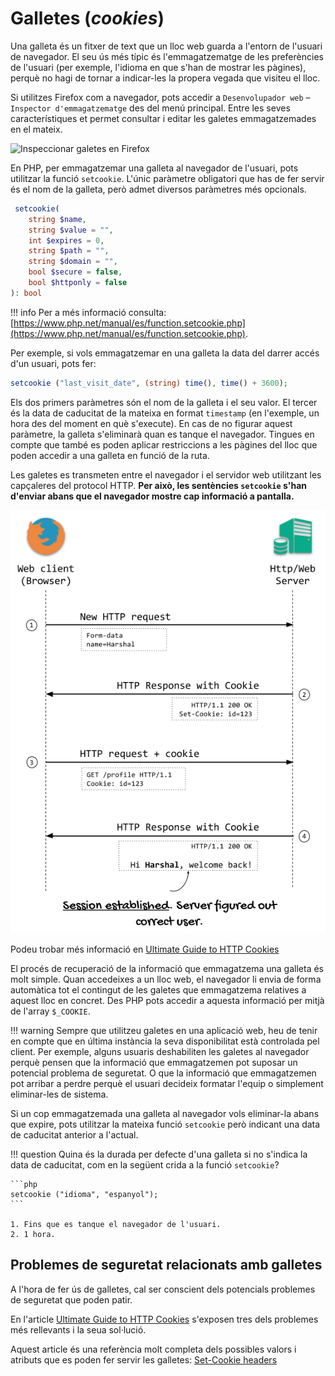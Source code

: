 # Galletes (*cookies*)

Una galleta és un fitxer de text que un lloc web guarda a l'entorn de l'usuari de navegador. El seu ús més típic és
l'emmagatzematge de les preferències de l'usuari (per exemple, l'idioma en que s'han de mostrar les pàgines), perquè no
hagi de tornar a indicar-les la propera vegada que visiteu el lloc.

Si utilitzes Firefox com a navegador, pots accedir a `Desenvolupador web` &ndash; `Inspector d'emmagatzematge` des del
menú principal. Entre les seves característiques et permet consultar i editar les galetes emmagatzemades en el mateix.

![Inspeccionar galetes en Firefox](images/galetes-firefox.png)

En PHP, per emmagatzemar una galleta al navegador de l'usuari, pots utilitzar la funció `setcookie`. L'únic paràmetre
obligatori que has de fer servir és el nom de la galleta, però admet diversos paràmetres més opcionals.

```php
 setcookie(
    string $name,
    string $value = "",
    int $expires = 0,
    string $path = "",
    string $domain = "",
    bool $secure = false,
    bool $httponly = false
): bool
```

!!! info 
    Per a més informació consulta: [https://www.php.net/manual/es/function.setcookie.php](https://www.php.net/manual/es/function.setcookie.php).


Per exemple, si vols emmagatzemar en una galleta la data del darrer accés d'un usuari, pots fer:

```php
setcookie ("last_visit_date", (string) time(), time() + 3600);
```

Els dos primers paràmetres són el nom de la galleta i el seu valor. El tercer és la data de caducitat de la mateixa en format `timestamp` (en l'exemple, un hora des del moment en què s'execute). En cas de no figurar aquest paràmetre, la galleta s'eliminarà quan es tanque el navegador. Tingues en compte que també es poden aplicar restriccions a les pàgines del lloc que poden accedir a una galleta en funció de la ruta.

Les galetes es transmeten entre el navegador i el servidor web utilitzant les capçaleres del protocol 
HTTP. **Per això, les sentències `setcookie` s'han d'enviar abans que el navegador mostre cap informació a pantalla.**

![Enviament de cookies HTTP](assets/cookie-http-transfer.png)

Podeu trobar més informació en [Ultimate Guide to HTTP Cookies](https://blog.webf.zone/ultimate-guide-to-http-cookies-2aa3e083dbae)

El procés de recuperació de la informació que emmagatzema una galleta és molt simple. Quan accedeixes a un lloc web, el
navegador li envia de forma automàtica tot el contingut de les galetes que emmagatzema relatives a aquest lloc en
concret. Des PHP pots accedir a aquesta informació per mitjà de l'array `$_COOKIE`.

!!! warning 
    Sempre que utilitzeu galetes en una aplicació web, heu de tenir en compte que en última instància la seva 
    disponibilitat està controlada pel client. Per exemple, alguns usuaris deshabiliten les galetes al navegador perquè 
    pensen que la informació que emmagatzemen pot suposar un potencial problema de seguretat. O que la informació que
    emmagatzemen pot arribar a perdre perquè el usuari decideix formatar l'equip o simplement eliminar-les de sistema.


Si un cop emmagatzemada una galleta al navegador vols eliminar-la abans que expire, pots utilitzar 
la mateixa funció `setcookie` però indicant una data de caducitat anterior a l'actual.

!!! question
    Quina és la durada per defecte d'una galleta si no s'indica la data de caducitat, com en la següent crida a la funció `setcookie`?

    ```php
    setcookie ("idioma", "espanyol");
    ```

    1. Fins que es tanque el navegador de l'usuari.
    2. 1 hora.

## Problemes de seguretat relacionats amb galletes

A l'hora de fer ús de galletes, cal ser conscient dels potencials problemes de seguretat que 
poden patir.

En l'article [Ultimate Guide to HTTP Cookies](https://blog.webf.zone/ultimate-guide-to-http-cookies-2aa3e083dbae) s'exposen tres dels problemes més rellevants i la seua sol·lució.

Aquest article és una referència molt completa dels possibles valors i atributs que es poden fer servir les galletes: [Set-Cookie headers](https://developer.mozilla.org/en-US/docs/Web/HTTP/Headers/Set-Cookie)